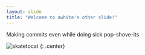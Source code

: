 ```yaml
---
layout: slide
title: "Welcome to awhite's other slide!"
---
```


Making commits even while doing sick pop-shove-its

![skatetocat](https://octodex.github.com/images/skatetocat.png)
{: .center}
